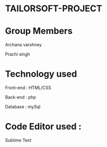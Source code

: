 # TAILORSOFT-PROJECT


# Group Members

Archana varshney

Prachi singh


# Technology used

Front-end : HTML/CSS

Back-end : php

Database : mySql

# Code Editor used :

Sublime Text
